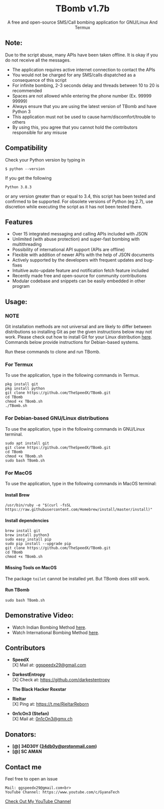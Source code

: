 <h1 align="center">TBomb v1.7b</h1>
<p align="center">A free and open-source SMS/Call bombing application for GNU/Linux And Termux</p>

## Note:
Due to the script abuse, many APIs have been taken offline. It is okay if you do not receive all the messages.

- The application requires active internet connection to contact the APIs
- You would not be charged for any SMS/calls dispatched as a consequence of this script
- For infinite bombing, 2-3 seconds delay and threads between 10 to 20 is recommended
- Spaces are not allowed while entering the phone number (Ex. 99999 99999)
- Always ensure that you are using the latest version of TBomb and have Python 3
- This application must not be used to cause harm/discomfort/trouble to others
- By using this, you agree that you cannot hold the contributors responsible for any misuse

## Compatibility
Check your Python version by typing in
```shell script
$ python --version
```
If you get the following
```shell script
Python 3.8.3
```
or any version greater than or equal to 3.4, this script has been tested and confirmed to be supported. For obsolete versions of Python (eg 2.7), use discretion while executing the script as it has not been tested there.

## Features
- Over 15 integrated messaging and calling APIs included with JSON
- Unlimited (with abuse protection) and super-fast bombing with multithreading
- Possibility of international API support (APIs are offline)
- Flexible with addition of newer APIs with the help of JSON documents
- Actively supported by the developers with frequent updates and bug-fixes
- Intuitive auto-update feature and notification fetch feature included
- Recently made free and open-source for community contributions
- Modular codebase and snippets can be easily embedded in other program

## Usage:

### NOTE 

Git installation methods are not universal and are likely to differ between distributions so installing Git as per the given instructions below may not work. Please check out how to install Git for your Linux distribution [here](https://git-scm.com/). Commands below provide instructions for Debian-based systems.

Run these commands to clone and run TBomb.

### For Termux

To use the application, type in the following commands in Termux.
```shell script
pkg install git
pkg install python
git clone https://github.com/TheSpeedX/TBomb.git
cd TBomb
chmod +x TBomb.sh
./TBomb.sh
```

### For Debian-based GNU/Linux distributions

To use the application, type in the following commands in GNU/Linux terminal.
```shell script
sudo apt install git
git clone https://github.com/TheSpeedX/TBomb.git
cd TBomb
chmod +x TBomb.sh
sudo bash TBomb.sh
```

### For MacOS

To use the application, type in the following commands in MacOS terminal:

#### Install Brew

```shell script
/usr/bin/ruby -e "$(curl -fsSL https://raw.githubusercontent.com/Homebrew/install/master/install)"
````

#### Install dependencies

```shell script
brew install git
brew install python3
sudo easy_install pip
sudo pip install --upgrade pip
git clone https://github.com/TheSpeedX/TBomb.git
cd TBomb
chmod +x TBomb.sh
```

#### Missing Tools on MacOS

The package `toilet` cannot be installed yet. But TBomb does still work.

#### Run TBomb

```shell script
sudo bash TBomb.sh
```

## Demonstrative Video:

- Watch Indian Bombing Method <a href="https://youtu.be/9KWkwsr_QGw">here</a>.
- Watch International Bombing Method <a href="https://youtu.be/JqsHkyIcnPM">here</a>.

## Contributors

- **SpeedX**<br>
[X] Mail at: ggspeedx29@gmail.com

- **DarkestEntropy**<br>
[X] Check at: https://github.com/darkestentropy

- **The Black Hacker Roxstar**<br>

- **Rieltar**<br>
[X] Ping at: https://t.me/RieltarReborn

- **0n1cOn3 (Stefan)**<br>
[X] Mail at: 0n1cOn3@gmx.ch

## Donators:

* **[@] 34D30Y (34db0y@protonmail.com)**
* **[@] SC AMAN**

## Contact me

Feel free to open an issue

```
Mail: ggspeedx29@gmail.com<br>
YouTube Channel: https://www.youtube.com/c/GyanaTech
```

<a href="https://www.youtube.com/c/GyanaTech">Check Out My YouTube Channel</a>

<!-- L3yvMKWbLJAermqvZT1vKmDkGwqsZmD1rK0= -->